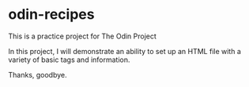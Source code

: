 # odin-recipes
This is a practice project for The Odin Project

In this project, I will demonstrate an ability to set up an HTML file with a variety
of basic tags and information. 

Thanks, goodbye.